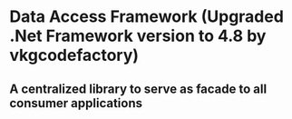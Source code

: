 # Data Access Framework (Upgraded .Net Framework version to 4.8 by vkgcodefactory)

## A centralized library to serve as facade to all consumer applications